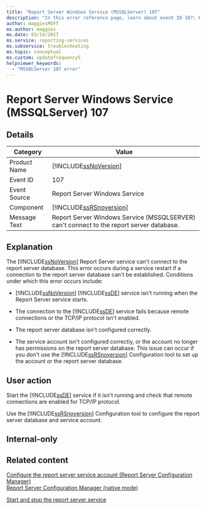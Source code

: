 ```yaml
---
title: "Report Server Windows Service (MSSQLServer) 107"
description: "In this error reference page, learn about event ID 107: Report Server Windows Service (SQL Server) can't connect to the report server database."
author: maggiesMSFT
ms.author: maggies
ms.date: 03/14/2017
ms.service: reporting-services
ms.subservice: troubleshooting
ms.topic: conceptual
ms.custom: updatefrequency5
helpviewer_keywords:
  - "MSSQLServer 107 error"
---
```

# Report Server Windows Service (MSSQLServer) 107
    
## Details  
  
|Category|Value|  
|-|-|  
|Product Name|[!INCLUDE[ssNoVersion](../../includes/ssnoversion-md.md)]|  
|Event ID|107|  
|Event Source|Report Server Windows Service|  
|Component|[!INCLUDE[ssRSnoversion](../../includes/ssrsnoversion-md.md)]|  
|Message Text|Report Server Windows Service (MSSQLSERVER) can't connect to the report server database.|  
  
## Explanation  
 The [!INCLUDE[ssNoVersion](../../includes/ssnoversion-md.md)] Report Server service can't connect to the report server database. This error occurs during a service restart if a connection to the report server database can't be established. Conditions under which this error occurs include:  
  
-   [!INCLUDE[ssNoVersion](../../includes/ssnoversion-md.md)] [!INCLUDE[ssDE](../../includes/ssde-md.md)] service isn't running when the Report Server service starts.  
  
-   The connection to the [!INCLUDE[ssDE](../../includes/ssde-md.md)] service fails because remote connections or the TCP/IP protocol isn't enabled.  
  
-   The report server database isn't configured correctly.  
  
-   The service account isn't configured correctly, or the account no longer has permissions on the report server database. This issue can occur if you don't use the [!INCLUDE[ssRSnoversion](../../includes/ssrsnoversion-md.md)] Configuration tool to set up the account or the report server database.  
  
## User action  
 Start the [!INCLUDE[ssDE](../../includes/ssde-md.md)] service if it isn't running and check that remote connections are enabled for TCP/IP protocol.  
  
 Use the [!INCLUDE[ssRSnoversion](../../includes/ssrsnoversion-md.md)] Configuration tool to configure the report server database and service account.  
  
## Internal-only  
  
## Related content 

 [Configure the report server service account &#40;Report Server Configuration Manager&#41;](../../reporting-services/install-windows/configure-the-report-server-service-account-ssrs-configuration-manager.md)   
 [Report Server Configuration Manager &#40;native mode&#41;](../../reporting-services/install-windows/reporting-services-configuration-manager-native-mode.md)   

 [Start and stop the report server service](../../reporting-services/report-server/start-and-stop-the-report-server-service.md)  
  
  
